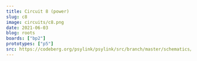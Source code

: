 ```yaml
---
title: Circuit 8 (power)
slug: c8
image: circuits/c8.png
date: 2021-06-03
blog: roots
boards: ["bp2"]
prototypes: ["p5"]
src: https://codeberg.org/psylink/psylink/src/branch/master/schematics/circuit8.sch
---
```

